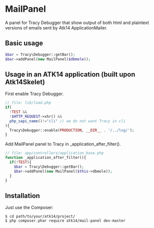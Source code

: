 MailPanel
===========

A panel for Tracy Debugger that show output of both html and plaintext versions of emails sent by Atk14 ApplicationMailer.

Basic usage
-----------

```php
$bar = Tracy\Debugger::getBar();
$bar->addPanel(new MailPanel($dbmole));
```

Usage in an ATK14 application (built upon Atk14Skelet)
------------------------------------------------------

First enable Tracy Debugger.

```php
// file: lib/load.php
if(
  !TEST &&
  !$HTTP_REQUEST->xhr() &&
  php_sapi_name()!="cli" // we do not want Tracy in cli
){
  Tracy\Debugger::enable(PRODUCTION, __DIR__ . '/../log/');
}
```

Add MailPanel panel to Tracy in \_application_after_filter().

```php
// file: app/controllers/application_base.php
function _application_after_filter(){
  if(!TEST){
    $bar = Tracy\Debugger::getBar();
    $bar->addPanel(new MailPanel($this->dbmole));
  }
}
```

Installation
------------

Just use the Composer:

```
$ cd path/to/your/atk14/project/
$ php composer.phar require atk14/mail-panel dev-master
```

